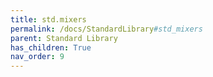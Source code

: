 ```yaml
---
title: std.mixers
permalink: /docs/StandardLibrary#std_mixers
parent: Standard Library
has_children: True
nav_order: 9
---
```

